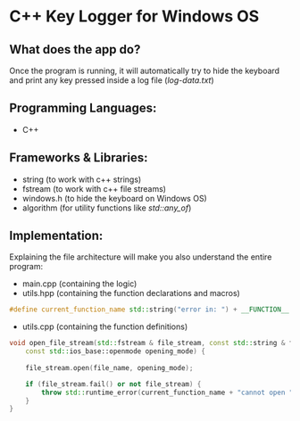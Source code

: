 # C++ Key Logger for Windows OS

## What does the app do?
Once the program is running, it will automatically try to hide the keyboard and print any key pressed inside a log file (*log-data.txt*)

## Programming Languages:
- C++

## Frameworks & Libraries:
- string (to work with c++ strings)
- fstream (to work with c++ file streams)
- windows.h (to hide the keyboard on Windows OS)
- algorithm (for utility functions like *std::any_of*)

## Implementation:
Explaining the file architecture will make you also understand the entire program:
- main.cpp (containing the logic)
- utils.hpp (containing the function declarations and macros)
```c++
#define current_function_name std::string("error in: ") + __FUNCTION__ + " -> "
```
- utils.cpp (containing the function definitions)
```c++
void open_file_stream(std::fstream & file_stream, const std::string & file_name,
    const std::ios_base::openmode opening_mode) {
    
    file_stream.open(file_name, opening_mode);

    if (file_stream.fail() or not file_stream) {
        throw std::runtime_error(current_function_name + "cannot open " + file_name);
    }
}
```